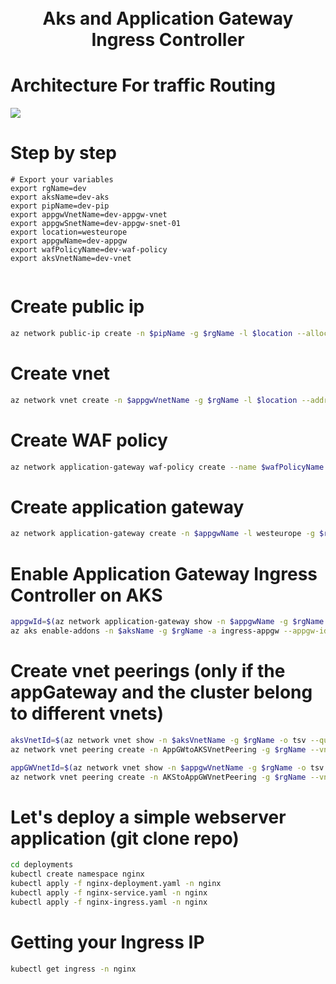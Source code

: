 <h1 align="center">
  <br>
  Aks and Application Gateway Ingress Controller
  
  <br>
</h1>

# Architecture For traffic Routing 

<img src='https://learn.microsoft.com/en-us/azure/application-gateway/media/application-gateway-ingress-controller-overview/architecture.png'/>


# Step by step

```
# Export your variables
export rgName=dev
export aksName=dev-aks
export pipName=dev-pip
export appgwVnetName=dev-appgw-vnet
export appgwSnetName=dev-appgw-snet-01
export location=westeurope
export appgwName=dev-appgw
export wafPolicyName=dev-waf-policy
export aksVnetName=dev-vnet


```


# Create public ip
```bash
az network public-ip create -n $pipName -g $rgName -l $location --allocation-method Static --sku Standard
```


# Create vnet
```bash
az network vnet create -n $appgwVnetName -g $rgName -l $location --address-prefix 10.0.0.0/16 --subnet-name $appgwSnetName --subnet-prefix 10.0.0.0/24
```


# Create WAF policy
```bash
az network application-gateway waf-policy create --name $wafPolicyName --resource-group $rgName
```


# Create application gateway
```bash
az network application-gateway create -n $appgwName -l westeurope -g $rgName --sku WAF_v2 --public-ip-address $pipName --vnet-name $appgwVnetName --subnet $appgwSnetName --priority 100 --waf-policy $wafPolicyName
```


# Enable Application Gateway Ingress Controller on AKS
```bash
appgwId=$(az network application-gateway show -n $appgwName -g $rgName -o tsv --query "id")
az aks enable-addons -n $aksName -g $rgName -a ingress-appgw --appgw-id $appgwId
```

# Create vnet peerings (only if the appGateway and the cluster belong to different vnets)
```bash
aksVnetId=$(az network vnet show -n $aksVnetName -g $rgName -o tsv --query "id")
az network vnet peering create -n AppGWtoAKSVnetPeering -g $rgName --vnet-name $appgwVnetName --remote-vnet $aksVnetId --allow-vnet-access

appGWVnetId=$(az network vnet show -n $appgwVnetName -g $rgName -o tsv --query "id")
az network vnet peering create -n AKStoAppGWVnetPeering -g $rgName --vnet-name $aksVnetName --remote-vnet $appGWVnetId --allow-vnet-access
```


# Let's deploy a simple webserver application  (git clone repo)
```bash 
cd deployments
kubectl create namespace nginx
kubectl apply -f nginx-deployment.yaml -n nginx
kubectl apply -f nginx-service.yaml -n nginx
kubectl apply -f nginx-ingress.yaml -n nginx
```


# Getting your Ingress IP
```bash 
kubectl get ingress -n nginx
```



